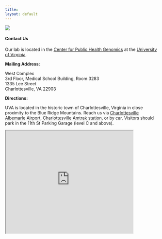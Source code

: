 ```yaml
---
title:
layout: default
---
```


<img src = "https://clintmil.github.io/millerlab/images/factsfigures2.jpg">

#### Contact Us

Our lab is located in the [Center for Public Health Genomics][1] at the [University of Virginia][2].

**Mailing Address:**

West Complex  
3rd Floor, Medical School Building, Room 3283  
1335 Lee Street  
Charlottesville, VA 22903

**Directions:**

UVA is located in the historic town of Charlottesville, Virginia in close proximity to the Blue Ridge Mountains. Reach us via [Charlottesville Albemarle Airport][3], [Charlottesville Amtrak station][4], or by car. Visitors should park in the 11th St Parking Garage (level C and above).

<iframe src="https://www.google.com/maps/d/embed?mid=10QeiyzwWjA-bwKPAt__SI5g78Xc" width="420" height="340"></iframe>

[1]: https://med.virginia.edu/cphg/
[2]: http://www.virginia.edu
[3]: http://www.gocho.com
[4]: https://www.amtrak.com/servlet/ContentServer?pagename=am/am2Station/Station_Page&code=CVS




